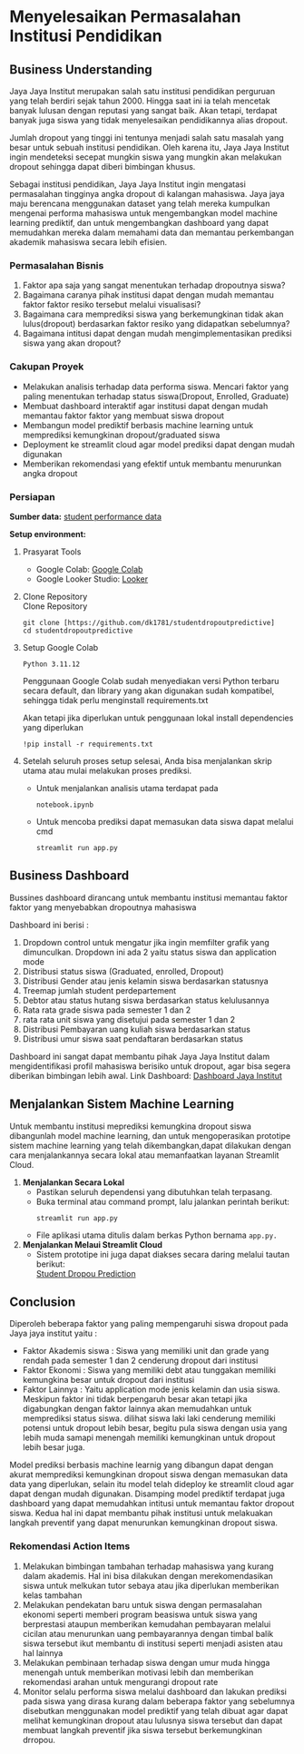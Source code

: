 # Menyelesaikan Permasalahan Institusi Pendidikan


## Business Understanding
Jaya Jaya Institut merupakan salah satu institusi pendidikan perguruan yang telah berdiri sejak tahun 2000. Hingga saat ini ia telah mencetak banyak lulusan dengan reputasi yang sangat baik. Akan tetapi, terdapat banyak juga siswa yang tidak menyelesaikan pendidikannya alias dropout.

Jumlah dropout yang tinggi ini tentunya menjadi salah satu masalah yang besar untuk sebuah institusi pendidikan. Oleh karena itu, Jaya Jaya Institut ingin mendeteksi secepat mungkin siswa yang mungkin akan melakukan dropout sehingga dapat diberi bimbingan khusus.

Sebagai institusi pendidikan, Jaya Jaya Institut ingin mengatasi permasalahan tingginya angka dropout di kalangan mahasiswa. Jaya jaya maju berencana  menggunakan dataset yang telah mereka kumpulkan mengenai performa mahasiswa untuk mengembangkan model machine learning prediktif, dan untuk mengembangkan dashboard yang dapat memudahkan mereka dalam memahami data dan memantau perkembangan akademik mahasiswa secara lebih efisien.

### Permasalahan Bisnis
1. Faktor apa saja yang sangat menentukan terhadap dropoutnya siswa?
2. Bagaimana caranya pihak institusi dapat dengan mudah memantau faktor faktor resiko tersebut melalui visualisasi?
3. Bagaimana cara memprediksi siswa yang berkemungkinan tidak akan lulus(dropout) berdasarkan faktor resiko yang didapatkan sebelumnya?
4. Bagaimana intitusi dapat dengan mudah mengimplementasikan prediksi siswa yang akan dropout?

### Cakupan Proyek
- Melakukan analisis terhadap data performa siswa. Mencari faktor yang paling menentukan terhadap status siswa(Dropout, Enrolled, Graduate)
- Membuat dashboard interaktif agar institusi dapat dengan mudah memantau faktor faktor yang membuat siswa dropout
- Membangun model prediktif berbasis machine learning untuk memprediksi kemungkinan dropout/graduated siswa
- Deployment ke streamlit cloud agar model prediksi dapat dengan mudah digunakan
- Memberikan rekomendasi yang efektif untuk membantu menurunkan angka dropout

  
### Persiapan

**Sumber data:** [student performance data](https://github.com/dicodingacademy/dicoding_dataset/tree/main/students_performance)

**Setup environment:**
1. Prasyarat Tools
   - Google Colab: [Google Colab](https://colab.research.google.com/)
   - Google Looker Studio: [Looker](https://lookerstudio.google.com/u/0/navigation/reporting)
2. Clone Repository\
   Clone Repository 
   ```
   git clone [https://github.com/dk1781/studentdropoutpredictive]
   cd studentdropoutpredictive
   ```
3. Setup Google Colab
   ```
   Python 3.11.12
   ```
   Penggunaan Google Colab sudah menyediakan versi Python terbaru secara default, dan library yang akan digunakan sudah kompatibel, sehingga tidak perlu menginstall requirements.txt

   Akan tetapi jika diperlukan untuk penggunaan lokal install dependencies yang diperlukan
   ```
   !pip install -r requirements.txt
   ```

5. Setelah seluruh proses setup selesai, Anda bisa menjalankan skrip utama atau mulai melakukan proses prediksi.
   - Untuk menjalankan analisis utama terdapat pada
     ```
     notebook.ipynb
     ```
   - Untuk mencoba prediksi dapat memasukan data siswa dapat melalui cmd
     ```
     streamlit run app.py
     ```



## Business Dashboard
Bussines dashboard dirancang untuk membantu institusi memantau faktor faktor yang menyebabkan dropoutnya mahasiswa

Dashboard ini berisi :

1. Dropdown control untuk mengatur jika ingin memfilter grafik yang dimunculkan. Dropdown ini ada 2 yaitu status siswa dan application mode
2. Distribusi status siswa (Graduated, enrolled, Dropout)
3. Distribusi Gender atau jenis kelamin siswa berdasarkan statusnya
4. Treemap jumlah student perdepartement
5. Debtor atau status hutang siswa berdasarkan status kelulusannya
6. Rata rata grade siswa pada semester 1 dan 2
7. rata rata unit siswa yang disetujui pada semester 1 dan 2
8. Distribusi Pembayaran uang kuliah siswa berdasarkan status
9. Distribusi umur siswa saat pendaftaran berdasarkan status


Dashboard ini sangat dapat membantu pihak Jaya Jaya Institut dalam mengidentifikasi profil mahasiswa berisiko untuk dropout, agar bisa segera diberikan bimbingan lebih awal.
Link Dashboard: [Dashboard Jaya Institut](https://lookerstudio.google.com/reporting/a133f7e7-5004-441c-aff7-e83631532a49)

## Menjalankan Sistem Machine Learning
Untuk membantu institusi meprediksi kemungkina dropout siswa dibangunlah model machine learning, dan untuk mengoperasikan prototipe sistem machine learning yang telah dikembangkan,dapat dilakukan dengan cara  menjalankannya secara lokal atau memanfaatkan layanan Streamlit Cloud.
1. **Menjalankan Secara Lokal**
   - Pastikan seluruh dependensi yang dibutuhkan telah terpasang.
   - Buka terminal atau command prompt, lalu jalankan perintah berikut:
     ```
     streamlit run app.py
     ```
   - File aplikasi utama ditulis dalam berkas Python bernama `app.py.`
2. **Menjalankan Melaui Streamlit Cloud**
   - Sistem prototipe ini juga dapat diakses secara daring melalui tautan berikut:\
     [Student Dropou Prediction ](https://dk1781-studentdropoutpredictive-app-xo95mq.streamlit.app/)

## Conclusion
Diperoleh beberapa faktor yang paling mempengaruhi siswa dropout pada Jaya jaya institut yaitu :
- Faktor Akademis siswa : Siswa yang memiliki unit dan grade yang rendah pada semester 1 dan 2 cenderung dropout dari institusi
- Faktor Ekonomi : Siswa yang memiliki debt atau tunggakan memiliki kemungkina besar untuk dropout dari institusi
- Faktor Lainnya : Yaitu application mode jenis kelamin dan usia siswa. Meskipun faktor ini tidak berpengaruh besar akan tetapi jika digabungkan dengan faktor lainnya akan memudahkan untuk memprediksi status siswa. dilihat siswa laki laki cenderung memiliki potensi untuk dropout lebih besar, begitu pula siswa dengan usia yang lebih muda samapi menengah memiliki kemungkinan untuk dropout lebih besar juga.

Model prediksi berbasis machine learnig yang dibangun dapat dengan akurat memprediksi kemungkinan dropout siswa dengan memasukan data data yang diperlukan, selain itu model telah dideploy ke streamlit cloud agar dapat dengan mudah digunakan. Disamping model prediktif terdapat juga dashboard yang dapat memudahkan intitusi untuk memantau faktor dropout siswa. Kedua hal ini dapat membantu pihak institusi untuk melakuakan langkah preventif yang dapat menurunkan kemungkinan dropout siswa.

### Rekomendasi Action Items
1. Melakukan bimbingan tambahan terhadap mahasiswa yang kurang dalam akademis. Hal ini bisa dilakukan dengan merekomendasikan siswa untuk melkukan tutor sebaya atau jika diperlukan memberikan kelas tambahan
2. Melakukan pendekatan baru untuk siswa dengan permasalahan ekonomi seperti memberi program beasiswa untuk siswa yang berprestasi ataupun memberikan kemudahan pembayaran melalui cicilan atau menurunkan uang pembayarannya dengan timbal balik siswa tersebut ikut membantu di institusi seperti menjadi asisten atau hal lainnya
3. Melakukan pembinaan terhadap siswa dengan umur muda hingga menengah untuk memberikan motivasi lebih dan memberikan rekomendasi arahan untuk mengurangi dropout rate
4. Monitor selalu performa siswa melalui dashboard dan lakukan prediksi pada siswa yang dirasa kurang dalam beberapa faktor yang sebelumnya disebutkan menggunakan model prediktif yang telah dibuat agar dapat melihat kemungkinan dropout atau lulusnya siswa tersebut dan dapat membuat langkah preventif jika siswa tersebut berkemungkinan drropou.
